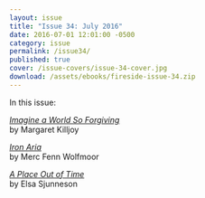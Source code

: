 ```yaml
---
layout: issue
title: "Issue 34: July 2016"
date: 2016-07-01 12:01:00 -0500
category: issue
permalink: /issue34/
published: true
cover: /issue-covers/issue-34-cover.jpg
download: /assets/ebooks/fireside-issue-34.zip
---
```


In this issue:

[_Imagine a World So Forgiving_](/issue34/chapter/imagine-a-world-so-forgiving/)<br/>
by Margaret Killjoy

[_Iron Aria_](/issue34/chapter/iron-aria/) <br/>
by Merc Fenn Wolfmoor

[_A Place Out of Time_](/issue34/chapter/a-place-out-of-time/)<br/>
by Elsa Sjunneson
